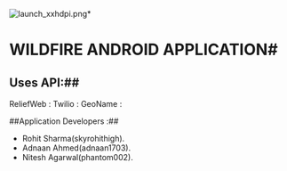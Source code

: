 ![launch_xxhdpi.png](https://bitbucket.org/repo/aXrarj/images/335741570-launch_xxhdpi.png)*

# WILDFIRE ANDROID APPLICATION#

## Uses API:##
ReliefWeb : 
Twilio :
GeoName :

##Application Developers :##
* Rohit Sharma(skyrohithigh).
* Adnaan Ahmed(adnaan1703).
* Nitesh Agarwal(phantom002).